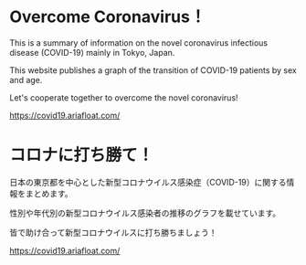 # Overcome Coronavirus！

This is a summary of information on the novel coronavirus infectious disease (COVID-19) mainly in Tokyo, Japan.

This website publishes a graph of the transition of COVID-19 patients by sex and age.

Let's cooperate together to overcome the novel coronavirus!

https://covid19.ariafloat.com/

# コロナに打ち勝て！

日本の東京都を中心とした新型コロナウイルス感染症（COVID-19）に関する情報をまとめます。

性別や年代別の新型コロナウイルス感染者の推移のグラフを載せています。

皆で助け合って新型コロナウイルスに打ち勝ちましょう！

https://covid19.ariafloat.com/
